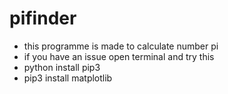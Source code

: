 # pifinder
- this programme is made to calculate number pi 
- if you have an issue open terminal and try this
- python install pip3
- pip3 install matplotlib
